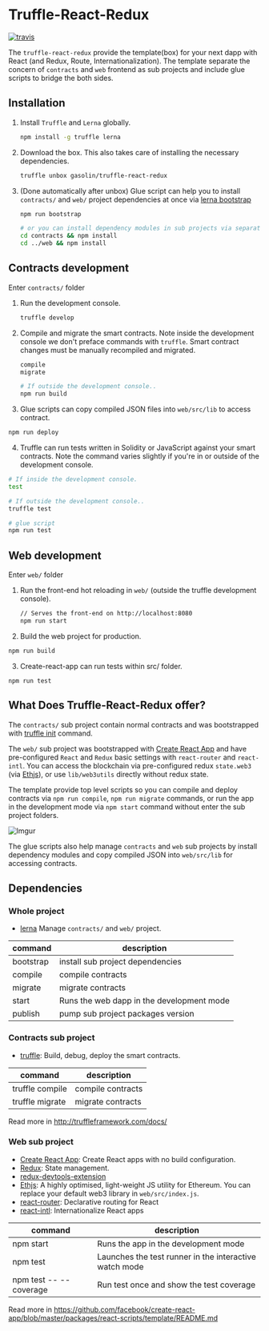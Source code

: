 # Truffle-React-Redux

[![travis](https://travis-ci.org/gasolin/truffle-react-redux.svg?branch=master)](https://travis-ci.org/gasolin/truffle-react-redux)

The `truffle-react-redux` provide the template(box) for your next dapp with React (and Redux, Route, Internationalization). The template separate the concern of `contracts` and `web` frontend as sub projects and include glue scripts to bridge the both sides.

## Installation

1. Install `Truffle` and `Lerna` globally.
    ```sh
    npm install -g truffle lerna
    ```

2. Download the box. This also takes care of installing the necessary dependencies.
    ```sh
    truffle unbox gasolin/truffle-react-redux
    ```

3. (Done automatically after unbox) Glue script can help you to install `contracts/` and `web/` project dependencies at once via [lerna bootstrap](https://github.com/lerna/lerna#bootstrap)

    ```sh
    npm run bootstrap

    # or you can install dependency modules in sub projects via separate commands
    cd contracts && npm install
    cd ../web && npm install
    ```


## Contracts development

Enter `contracts/` folder

1. Run the development console.
    ```sh
    truffle develop
    ```

2. Compile and migrate the smart contracts. Note inside the development console we don't preface commands with `truffle`. Smart contract changes must be manually recompiled and migrated.
    ```sh
    compile
    migrate

    # If outside the development console..
    npm run build
    ```

3. Glue scripts can copy compiled JSON files into `web/src/lib` to access contract.

```sh
npm run deploy
```

4. Truffle can run tests written in Solidity or JavaScript against your smart contracts. Note the command varies slightly if you're in or outside of the development console.
  ```sh
  # If inside the development console.
  test

  # If outside the development console..
  truffle test

  # glue script
  npm run test
  ```

## Web development

Enter `web/` folder

1. Run the front-end hot reloading in `web/` (outside the truffle development console).
    ```sh
    // Serves the front-end on http://localhost:8080
    npm run start
    ```

2. Build the web project for production.

```sh
npm run build
```

3. Create-react-app can run tests within src/ folder.

```
npm run test
```

## What Does Truffle-React-Redux offer?

The `contracts/` sub project contain normal contracts and was bootstrapped with [truffle init](http://truffleframework.com/docs/getting_started/project) command.

The `web/` sub project  was bootstrapped with [Create React App](https://github.com/facebookincubator/create-react-app) and have pre-configured `React` and `Redux` basic settings with `react-router` and `react-intl`. You can access the blockchain via pre-configured redux `state.web3` (via [Ethjs](https://github.com/ethjs/ethjs)), or use `lib/web3utils` directly without redux state.

The template provide top level scripts so you can compile and deploy contracts via `npm run compile`, `npm run migrate` commands, or run the app in the development mode via `npm start` command without enter the sub project folders.

![Imgur](https://i.imgur.com/3KxaZ1zl.png)

The glue scripts also help manage `contracts` and  `web` sub projects by install dependency modules and copy compiled JSON into `web/src/lib` for accessing contracts.

## Dependencies

### Whole project

* [lerna](https://github.com/lerna/lerna#bootstrap) Manage `contracts/` and `web/` project.

| command | description |
|-------------|---------------|
| bootstrap | install sub project dependencies |
| compile  | compile contracts |
| migrate   | migrate contracts |
| start        | Runs the web dapp in the development mode |
| publish   | pump sub project packages version |

### Contracts sub project

* [truffle](http://truffleframework.com/): Build, debug, deploy the smart contracts.

| command | description |
|-------------|---------------|
| truffle compile  | compile contracts |
| truffle migrate   | migrate contracts |

Read more in http://truffleframework.com/docs/

### Web sub project

* [Create React App](https://github.com/facebookincubator/create-react-app): Create React apps with no build configuration.
* [Redux](https://redux.js.org/basics/usage-with-react): State management.
* [redux-devtools-extension](https://github.com/zalmoxisus/redux-devtools-extension)
* [Ethjs](https://github.com/ethjs/ethjs): A highly optimised, light-weight JS utility for Ethereum. You can replace your default web3 library in `web/src/index.js`.
* [react-router](https://reacttraining.com/react-router/web/guides/philosophy): Declarative routing for React
* [react-intl](https://github.com/yahoo/react-intl/wiki): Internationalize React apps

| command | description |
|-------------|---------------|
| npm start | Runs the app in the development mode |
| npm test  | Launches the test runner in the interactive watch mode |
| npm test -- --coverage | Run test once and show the test coverage |

Read more in https://github.com/facebook/create-react-app/blob/master/packages/react-scripts/template/README.md
